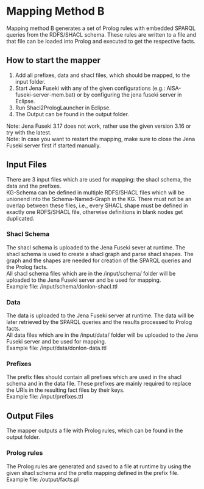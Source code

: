 # Mapping Method B
Mapping method B generates a set of Prolog rules with embedded SPARQL queries from the RDFS/SHACL schema. 
These rules are written to a file and that file can be loaded into Prolog and executed to get the respective facts.

## How to start the mapper
1. Add all prefixes, data and shacl files, which should be mapped, to the input folder.
2. Start Jena Fuseki with any of the given configurations (e.g.: AISA-fuseki-server-mem.bat) or by configuring the jena fuseki server in Eclipse.
3. Run Shacl2PrologLauncher in Eclipse.
4. The Output can be found in the output folder.

Note: Jena Fuseki 3.17 does not work, rather use the given version 3.16 or try with the latest.\
Note: In case you want to restart the mapping, make sure to close the Jena Fuseki server first if started manually.

## Input Files
There are 3 input files which are used for mapping: the shacl schema, the data and the prefixes.\
KG-Schema can be defined in multiple RDFS/SHACL files which will be unionend into the Schema-Named-Graph in the KG. 
There must not be an overlap between these files, i.e., every SHACL shape must be defined in exactly one RDFS/SHACL file, otherwise definitions in blank nodes get duplicated.


### Shacl Schema
The shacl schema is uploaded to the Jena Fuseki sever at runtime. The shacl schema is used to create a shacl graph and parse shacl shapes. The graph and the shapes are 
needed for creation of the SPARQL queries and the Prolog facts.\
All shacl schema files which are in the /input/schema/ folder will be uploaded to the Jena Fuseki server and be used for mapping.\
Example file: /input/schema/donlon-shacl.ttl
### Data
The data is uploaded to the Jena Fuseki server at runtime. The data will be later retrieved by the SPARQL queries and the results processed to Prolog facts.\
All data files which are in the /input/data/ folder will be uploaded to the Jena Fuseki server and be used for mapping.\
Example file: /input/data/donlon-data.ttl
### Prefixes
The prefix files should contain all prefixes which are used in the shacl schema and in the data file.
These prefixes are mainly required to replace the URIs in the resulting fact files by their keys.\
Example file: /input/prefixes.ttl

## Output Files
The mapper outputs a file with Prolog rules, which can be found in the output folder.

### Prolog rules
The Prolog rules are generated and saved to a file at runtime by using the given shacl schema and the prefix mapping defined in the prefix file.\
Example file: /output/facts.pl